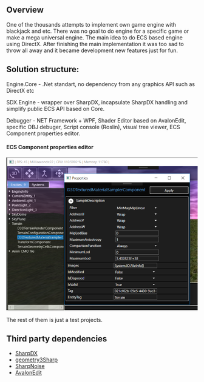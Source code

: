 ## Overview

One of the thousands attempts to implement own game engine with blackjack and etc. There was no goal to do engine for a specific game or make a mega universal engine. The main idea to do ECS based engine using DirectX. After finishing the main implementation it was too sad to throw all away and it became development new features just for fun.

## Solution structure:

Engine.Core - .Net standart, no dependency from any graphics API such as DirectX etc

SDX.Engine - wrapper over SharpDX, incapsulate SharpDX handling and simplify public ECS API based on Core.

Debugger - NET Framework + WPF, Shader Editor based on AvalonEdit, specific OBJ debuger, Script console (Roslin), visual tree viewer, ECS Component properties editor.

#### ECS Component properties editor
![Component properties editor](/readmi/com_pr_editor.PNG?raw=true "Properties editor")


The rest of them is just a test projects.

## Third party dependencies
* [SharpDX](https://github.com/sharpdx/SharpDX)
* [geometry3Sharp](https://github.com/gradientspace/geometry3Sharp)
* [SharpNoise](https://github.com/rthome/SharpNoise)
* [AvalonEdit](https://github.com/icsharpcode/AvalonEdit)
